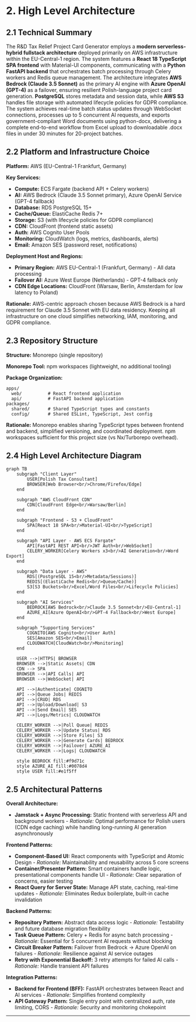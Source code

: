 # 2. High Level Architecture

## 2.1 Technical Summary

The R&D Tax Relief Project Card Generator employs a **modern serverless-hybrid fullstack architecture** deployed primarily on AWS infrastructure within the EU-Central-1 region. The system features a **React 18 TypeScript SPA frontend** with Material-UI components, communicating with a **Python FastAPI backend** that orchestrates batch processing through Celery workers and Redis queue management. The architecture integrates **AWS Bedrock (Claude 3.5 Sonnet)** as the primary AI engine with **Azure OpenAI (GPT-4)** as a failover, ensuring resilient Polish-language project card generation. **PostgreSQL** stores metadata and session data, while **AWS S3** handles file storage with automated lifecycle policies for GDPR compliance. The system achieves real-time batch status updates through WebSocket connections, processes up to 5 concurrent AI requests, and exports government-compliant Word documents using python-docx, delivering a complete end-to-end workflow from Excel upload to downloadable .docx files in under 30 minutes for 20-project batches.

## 2.2 Platform and Infrastructure Choice

**Platform:** AWS (EU-Central-1 Frankfurt, Germany)

**Key Services:**
- **Compute:** ECS Fargate (backend API + Celery workers)
- **AI:** AWS Bedrock (Claude 3.5 Sonnet primary), Azure OpenAI Service (GPT-4 fallback)
- **Database:** RDS PostgreSQL 15+
- **Cache/Queue:** ElastiCache Redis 7+
- **Storage:** S3 (with lifecycle policies for GDPR compliance)
- **CDN:** CloudFront (frontend static assets)
- **Auth:** AWS Cognito User Pools
- **Monitoring:** CloudWatch (logs, metrics, dashboards, alerts)
- **Email:** Amazon SES (password reset, notifications)

**Deployment Host and Regions:**
- **Primary Region:** AWS EU-Central-1 (Frankfurt, Germany) - All data processing
- **Failover AI:** Azure West Europe (Netherlands) - GPT-4 fallback only
- **CDN Edge Locations:** CloudFront (Warsaw, Berlin, Amsterdam for low latency to Poland)

**Rationale:** AWS-centric approach chosen because AWS Bedrock is a hard requirement for Claude 3.5 Sonnet with EU data residency. Keeping all infrastructure on one cloud simplifies networking, IAM, monitoring, and GDPR compliance.

## 2.3 Repository Structure

**Structure:** Monorepo (single repository)

**Monorepo Tool:** npm workspaces (lightweight, no additional tooling)

**Package Organization:**
```
apps/
  web/          # React frontend application
  api/          # FastAPI backend application
packages/
  shared/       # Shared TypeScript types and constants
  config/       # Shared ESLint, TypeScript, Jest config
```

**Rationale:** Monorepo enables sharing TypeScript types between frontend and backend, simplified versioning, and coordinated deployment. npm workspaces sufficient for this project size (vs Nx/Turborepo overhead).

## 2.4 High Level Architecture Diagram

```mermaid
graph TB
    subgraph "Client Layer"
        USER[Polish Tax Consultant]
        BROWSER[Web Browser<br/>Chrome/Firefox/Edge]
    end

    subgraph "AWS CloudFront CDN"
        CDN[CloudFront Edge<br/>Warsaw/Berlin]
    end

    subgraph "Frontend - S3 + CloudFront"
        SPA[React 18 SPA<br/>Material-UI<br/>TypeScript]
    end

    subgraph "API Layer - AWS ECS Fargate"
        API[FastAPI REST API<br/>JWT Auth<br/>WebSocket]
        CELERY_WORKER[Celery Workers x3<br/>AI Generation<br/>Word Export]
    end

    subgraph "Data Layer - AWS"
        RDS[(PostgreSQL 15<br/>Metadata/Sessions)]
        REDIS[(ElastiCache Redis<br/>Queue/Cache)]
        S3[S3 Buckets<br/>Excel/Word Files<br/>Lifecycle Policies]
    end

    subgraph "AI Services"
        BEDROCK[AWS Bedrock<br/>Claude 3.5 Sonnet<br/>EU-Central-1]
        AZURE_AI[Azure OpenAI<br/>GPT-4 Fallback<br/>West Europe]
    end

    subgraph "Supporting Services"
        COGNITO[AWS Cognito<br/>User Auth]
        SES[Amazon SES<br/>Email]
        CLOUDWATCH[CloudWatch<br/>Monitoring]
    end

    USER -->|HTTPS| BROWSER
    BROWSER -->|Static Assets| CDN
    CDN --> SPA
    BROWSER -->|API Calls| API
    BROWSER -->|WebSocket| API

    API -->|Authenticate| COGNITO
    API -->|Queue Jobs| REDIS
    API -->|CRUD| RDS
    API -->|Upload/Download| S3
    API -->|Send Email| SES
    API -->|Logs/Metrics| CLOUDWATCH

    CELERY_WORKER -->|Poll Queue| REDIS
    CELERY_WORKER -->|Update Status| RDS
    CELERY_WORKER -->|Store Files| S3
    CELERY_WORKER -->|Generate Cards| BEDROCK
    CELERY_WORKER -->|Failover| AZURE_AI
    CELERY_WORKER -->|Logs| CLOUDWATCH

    style BEDROCK fill:#f9d71c
    style AZURE_AI fill:#0078d4
    style USER fill:#e1f5ff
```

## 2.5 Architectural Patterns

**Overall Architecture:**
- **Jamstack + Async Processing:** Static frontend with serverless API and background workers - _Rationale:_ Optimal performance for Polish users (CDN edge caching) while handling long-running AI generation asynchronously

**Frontend Patterns:**
- **Component-Based UI:** React components with TypeScript and Atomic Design - _Rationale:_ Maintainability and reusability across 5 core screens
- **Container/Presenter Pattern:** Smart containers handle logic, presentational components handle UI - _Rationale:_ Clear separation of concerns, easier testing
- **React Query for Server State:** Manage API state, caching, real-time updates - _Rationale:_ Eliminates Redux boilerplate, built-in cache invalidation

**Backend Patterns:**
- **Repository Pattern:** Abstract data access logic - _Rationale:_ Testability and future database migration flexibility
- **Task Queue Pattern:** Celery + Redis for async batch processing - _Rationale:_ Essential for 5 concurrent AI requests without blocking
- **Circuit Breaker Pattern:** Failover from Bedrock → Azure OpenAI on failures - _Rationale:_ Resilience against AI service outages
- **Retry with Exponential Backoff:** 3 retry attempts for failed AI calls - _Rationale:_ Handle transient API failures

**Integration Patterns:**
- **Backend for Frontend (BFF):** FastAPI orchestrates between React and AI services - _Rationale:_ Simplifies frontend complexity
- **API Gateway Pattern:** Single entry point with centralized auth, rate limiting, CORS - _Rationale:_ Security and monitoring chokepoint

---
